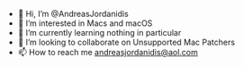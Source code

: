 - 👋 Hi, I’m @AndreasJordanidis
- 👀 I’m interested in Macs and macOS
- 🌱 I’m currently learning nothing in particular
- 💞️ I’m looking to collaborate on Unsupported Mac Patchers
- 📫 How to reach me andreasjordanidis@aol.com

<!---
AndreasJordanidis/AndreasJordanidis is a ✨ special ✨ repository because its `README.md` (this file) appears on your GitHub profile.
You can click the Preview link to take a look at your changes.
--->
